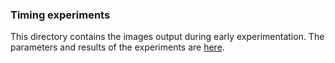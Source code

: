 ### Timing experiments

This directory contains the images output during early experimentation. The parameters and results of the experiments are [here](https://docs.google.com/spreadsheets/d/1o8dxl8ethw9FkigqDbdFzPfzGPdr4YeLERl0B7CDy08/edit?usp=sharing).
